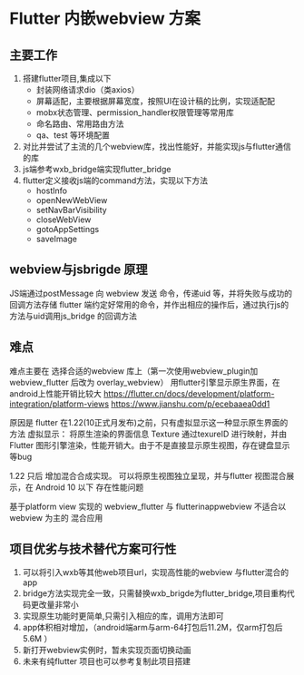 # Flutter 内嵌webview 方案

## 主要工作

1. 搭建flutter项目,集成以下
    - 封装网络请求dio（类axios）
    - 屏幕适配，主要根据屏幕宽度，按照UI在设计稿的比例，实现适配配
    - mobx状态管理、permission_handler权限管理等常用库
    - 命名路由、常用路由方法
    - qa、test 等环境配置
2. 对比并尝试了主流的几个webview库，找出性能好，并能实现js与flutter通信的库
3. js端参考wxb_bridge端实现flutter_bridge
4. flutter定义接收js端的command方法，实现以下方法  
    - hostInfo
    - openNewWebView
    - setNavBarVisibility
    - closeWebView
    - gotoAppSettings
    - saveImage

## webview与jsbrigde 原理

JS端通过postMessage 向 webview 发送 命令，传递uid 等，并将失败与成功的回调方法存储
flutter 端约定好常用的命令，并作出相应的操作后，通过执行js的方法与uid调用js_bridge 的回调方法

## 难点

难点主要在 选择合适的webview 库上（第一次使用webview_plugin加webview_flutter 后改为 overlay_webview）
用flutter引擎显示原生界面，在android上性能开销比较大
 <https://flutter.cn/docs/development/platform-integration/platform-views>
 <https://www.jianshu.com/p/ecebaaea0dd1>
 
原因是 flutter 在1.22(10正式月发布)之前，只有虚拟显示这一种显示原生界面的方法
虚拟显示： 将原生渲染的界面信息 Texture 通过texureID 进行映射，并由Flutter 图形引擎渲染，性能开销大。由于不是直接显示原生视图，存在键盘显示等bug

1.22 只后 增加混合合成实现。 可以将原生视图独立呈现，并与flutter 视图混合展示，在 Android 10 以下 存在性能问题

基于platform view 实现的 webview_flutter 与 flutterinappwebview 不适合以webview 为主的 混合应用

## 项目优劣与技术替代方案可行性

1. 可以将引入wxb等其他web项目url，实现高性能的webview 与flutter混合的app
2. bridge方法实现完全一致，只需替换wxb_brigde为flutter_bridge,项目重构代码更改量非常小  
3. 实现原生功能时更简单,只需引入相应的库，调用方法即可
4. app体积相对增加，（android端arm与arm-64打包后11.2M，仅arm打包后5.6M ）
5. 新打开webview实例时，暂未实现页面切换动画
6. 未来有纯flutter 项目也可以参考复制此项目搭建
